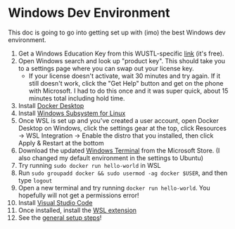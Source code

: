 # Windows Dev Environment

This doc is going to go into getting set up with (imo) the best Windows dev environment.

1. Get a Windows Education Key from this WUSTL-specific [link](https://wustl.onthehub.com) (it's free).
2. Open Windows search and look up "product key". This should take you to a settings page where you can swap out your license key.
    - If your license doesn't activate, wait 30 minutes and try again. If it still doesn't work, click the "Get Help" button and get on the phone with Microsoft. I had to do this once and it was super quick, about 15 minutes total including hold time.
3. Install [Docker Desktop](https://www.docker.com/products/docker-desktop/)
4. Install [Windows Subsystem for Linux](https://docs.microsoft.com/en-us/windows/wsl/install)
5. Once WSL is set up and you've created a user account, open Docker Desktop on Windows, click the settings gear at the top, click Resources -> WSL Integration -> Enable the distro that you installed, then click Apply & Restart at the bottom
6. Download the updated [Windows Terminal](https://www.microsoft.com/store/productId/9N0DX20HK701) from the Microsoft Store. (I also changed my default environment in the settings to Ubuntu)
7. Try running `sudo docker run hello-world` in WSL
8. Run `sudo groupadd docker && sudo usermod -ag docker $USER`, and then type `logout`
9. Open a new terminal and try running `docker run hello-world`. You hopefully will not get a permissions error!
10. Install [Visual Studio Code](https://code.visualstudio.com/)
11. Once installed, install the [WSL extension](https://marketplace.visualstudio.com/items?itemName=ms-vscode-remote.remote-wsl)
12. See the [general setup steps](docs/General.md)!
